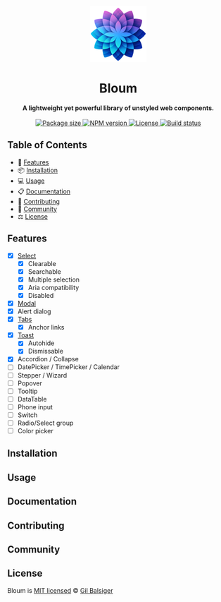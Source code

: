 <div align="center">
    <a href="https://www.bloum.dev">
        <img src="https://raw.githubusercontent.com/balsigergil/bloum/main/docs/static/img/bloum_logo.png" height="128" alt="logo">
    </a>
    <h1>Bloum</h1>
    <strong>A lightweight yet powerful library of unstyled web components.</strong>
    <br>
    <br>
    <div align="center">
        <a aria-label="Bundlephobia" href="https://bundlephobia.com/package/bloum">
          <img alt="Package size" src="https://img.shields.io/bundlephobia/minzip/bloum?style=for-the-badge">
        </a>
        <a aria-label="NPM version" href="https://www.npmjs.com/package/bloum">
          <img alt="NPM version" src="https://img.shields.io/npm/v/bloum?style=for-the-badge">
        </a>
        <a aria-label="License" href="https://github.com/balsigergil/bloum/blob/main/LICENSE">
          <img alt="License" src="https://img.shields.io/npm/l/bloum?style=for-the-badge">
        </a>
        <a aria-label="Build status" href="https://github.com/balsigergil/bloum/actions/workflows/quality.yml">
          <img alt="Build status" src="https://img.shields.io/github/actions/workflow/status/balsigergil/bloum/quality.yml?style=for-the-badge&label=tests">
        </a>
    </div>
</div>

## Table of Contents

- 🚀 [Features](#features)
- 📦 [Installation](#installation)
- 💻 [Usage](#usage)
- 📋 [Documentation](#documentation)
- 📝 [Contributing](#contributing)
- 💬 [Community](#community)
- ⚖️ [License](#license)

## Features

- [x] [Select](https://www.bloum.dev/docs/components/select)
  - [x] Clearable
  - [x] Searchable
  - [x] Multiple selection
  - [x] Aria compatibility
  - [x] Disabled
- [x] [Modal](https://www.bloum.dev/docs/components/modal)
- [x] Alert dialog
- [x] [Tabs](https://www.bloum.dev/docs/components/tabs)
  - [x] Anchor links
- [x] [Toast](https://www.bloum.dev/docs/components/toast)
  - [x] Autohide
  - [x] Dismissable
- [x] Accordion / Collapse
- [ ] DatePicker / TimePicker / Calendar
- [ ] Stepper / Wizard
- [ ] Popover
- [ ] Tooltip
- [ ] DataTable
- [ ] Phone input
- [ ] Switch
- [ ] Radio/Select group
- [ ] Color picker

## Installation

## Usage

## Documentation

## Contributing

## Community

## License

Bloum is [MIT licensed](./LICENSE) &copy; [Gil Balsiger](https://github.com/balsigergil)

